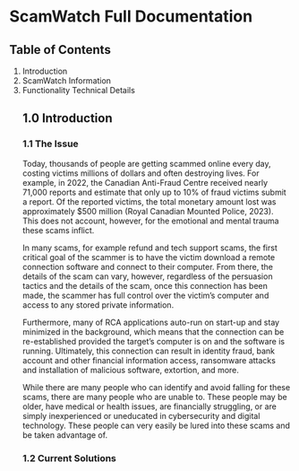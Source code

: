 # ScamWatch Full Documentation

## Table of Contents
<ol>
<li>Introduction</li>
<li>ScamWatch Information</li>
<li>Functionality Technical Details</li>

## 1.0 Introduction
### 1.1 The Issue

<p>Today, thousands of people are getting scammed online every day, costing victims millions of dollars and often destroying lives. For example, in 2022, the Canadian Anti-Fraud Centre received nearly 71,000 reports and estimate that only up to 10% of fraud victims submit a report. Of the reported victims, the total monetary amount lost was approximately $500 million (Royal Canadian Mounted Police, 2023). This does not account, however, for the emotional and mental trauma these scams inflict.</p>

<p>In many scams, for example refund and tech support scams, the first critical goal of the scammer is to have the victim download a remote connection software and connect to their computer. From there, the details of the scam can vary, however, regardless of the persuasion tactics and the details of the scam, once this connection has been made, the scammer has full control over the victim’s computer and access to any stored private information.</p>

<p>Furthermore, many of RCA applications auto-run on start-up and stay minimized in the background, which means that the connection can be re-established provided the target’s computer is on and the software is running. Ultimately, this connection can result in identity fraud, bank account and other financial information access, ransomware attacks and installation of malicious software, extortion, and more.</p>

<p>While there are many people who can identify and avoid falling for these scams, there are many people who are unable to. These people may be older, have medical or health issues, are financially struggling, or are simply inexperienced or uneducated in cybersecurity and digital technology. These people can very easily be lured into these scams and be taken advantage of.</p>

### 1.2 Current Solutions
